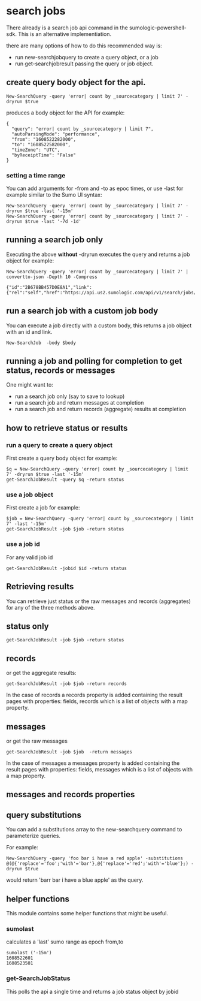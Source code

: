 # search jobs
There already is a search job api command in the sumologic-powershell-sdk. This is an alternative implementiation.

there are many options of how to do this recommended way is:
- run new-searchjobquery to create a query object, or a job
- run get-searchjobresult passing the query or job object.

## create query body object for the api.
```
New-SearchQuery -query 'error| count by _sourcecategory | limit 7' -dryrun $true
```

produces a body object for the API for example:
```
{
  "query": "error| count by _sourcecategory | limit 7",
  "autoParsingMode": "performance",
  "from": "1608522282000",
  "to": "1608522582000",
  "timeZone": "UTC",
  "byReceiptTime": "False"
}
```

### setting a time range
You can add arguments for -from and -to as epoc times, or use -last for example similar to the Sumo UI syntax:
```
New-SearchQuery -query 'error| count by _sourcecategory | limit 7' -dryrun $true -last '-15m'
New-SearchQuery -query 'error| count by _sourcecategory | limit 7' -dryrun $true -last '-7d -1d'
```

## running a search job only
Executing the above **without** -dryrun executes the query and returns a job object for example:

```
New-SearchQuery -query 'error| count by _sourcecategory | limit 7' | convertto-json -Depth 10 -Compress

{"id":"2B678BB457D0E8A1","link":{"rel":"self","href":"https://api.us2.sumologic.com/api/v1/search/jobs/2B678BB457D0E8A1"}} 
```

## run a search job with a custom job body
You can execute a job directly with a custom body, this returns a job object with an id and link.
```
New-SearchJob  -body $body
```

## running a job and polling for completion to get status, records or messages
One might want to:
- run a search job only (say to save to lookup)
- run a search job and return messages at completion
- run a search job and return records (aggregate) results at completion

## how to  retrieve status or results
### run a query to create a query object
First create a query body object for example:
```
$q = New-SearchQuery -query 'error| count by _sourcecategory | limit 7' -dryrun $true -last '-15m'
get-SearchJobResult -query $q -return status  
```

### use a job object
First create a job for example:
```
$job = New-SearchQuery -query 'error| count by _sourcecategory | limit 7' -last '-15m'
get-SearchJobResult -job $job -return status  
```

### use a job id
For any valid job id
```  
get-SearchJobResult -jobid $id -return status  
```

## Retrieving results
You can retrieve just status or the raw messages and records (aggregates) for any of the three methods above.

## status only
```
get-SearchJobResult -job $job -return status  
```

## records
or get the aggregate results:
```
get-SearchJobResult -job $job -return records  
```
In the case of records a records property is added containing the result pages with properties: fields, records which is a list of objects with a map property.

## messages
or get the raw messages
```
get-SearchJobResult -job $job  -return messages  
```
In the case of messages a messages property is added containing the result pages with properties: fields, messages which is a list of objects with a map property.

## messages and records properties

## query substitutions
You can add a substitutions array to the new-searchquery command to parameterize queries. 

For example:
```
New-SearchQuery -query 'foo bar i have a red apple' -substitutions @(@{'replace'='foo';'with'='bar'},@{'replace'='red';'with'='blue'};) -dryrun $true 
```

would return 'barr bar i have a blue apple' as the query.

## helper functions
This module contains some helper functions that might be useful.

### sumolast
calculates a 'last' sumo range as epoch from,to

```
sumolast ('-15m')
1608522601
1608523501
```

### get-SearchJobStatus
This polls the api a single time and returns a job status object by jobid

